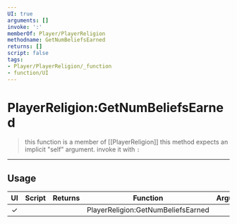 ```yaml
---
UI: true
arguments: []
invoke: ':'
memberOf: Player/PlayerReligion
methodname: GetNumBeliefsEarned
returns: []
script: false
tags:
- Player/PlayerReligion/_function
- function/UI
---
```

# PlayerReligion:GetNumBeliefsEarned
> this function is a member of [[PlayerReligion]]
> this method expects an implicit "self" argument. invoke it with `:`
-----
## Usage
|  UI | Script | Returns | Function | Arguments |
|:---:|:------:|-------:|:--------:|:---------|
|✓| ||PlayerReligion:GetNumBeliefsEarned||

